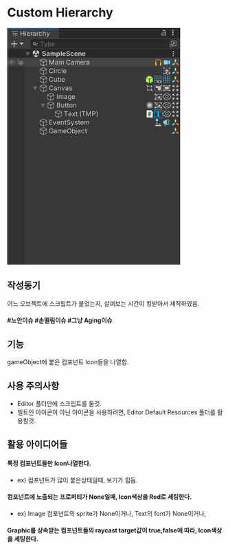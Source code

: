 # Custom Hierarchy

![img.png](img.png)

## 작성동기
어느 오브젝트에 스크립트가 붙었는지, 살펴보는 시간이 킹받아서 제작하였음.
#### #노안이슈 #손떨림이슈  #그냥 Aging이슈

## 기능
gameObject에 붙은 컴포넌트 Icon들을 나열함.

## 사용 주의사항
- Editor 폴더안에 스크립트를 둘것.
- 빌트인 아이콘이 아닌 아이콘을 사용하려면, Editor Default Resources 폴더를 활용할것.

## 활용 아이디어들
#### 특정 컴포넌트들만 Icon나열한다.
- ex) 컴포넌트가 많이 붙은상태일때, 보기가 힘듬.

#### 컴포넌트에 노출되는 프로퍼티가 None일때, Icon색상을 Red로 세팅한다.
- ex) Image 컴포넌트의 sprite가 None이거나, Text의 font가 None이거나, 

#### Graphic를 상속받는 컴포넌트들의 raycast target값이 true,false에 따라, Icon색상을 세팅한다.



